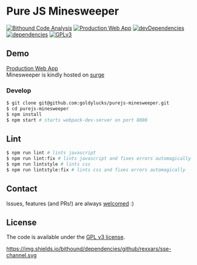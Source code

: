 # Pure JS Minesweeper

[![Bithound Code Analysis][bithound-image]][bithound-code-url] [![Production Web App][web-app-image]][web-app-url] [![devDependencies][dev-dependencies-image]][dev-dependencies-url] [![dependencies][dependencies-image]][dependencies-url] [![GPLv3][license-image]][license-url]

## Demo
[Production Web App][web-app-url]  
Minesweeper is kindly hosted on [surge](https://surge.sh/)

### Develop
```bash
$ git clone git@github.com:goldylucks/purejs-minesweeper.git
$ cd purejs-minesweeper
$ npm install
$ npm start # starts webpack-dev-server on port 8080
```

## Lint
```bash
$ npm run lint # lints javascript
$ npm run lint:fix # lints javascript and fixes errors automagically
$ npm run lintstyle # lints css
$ npm run lintstyle:fix # lints css and fixes errors automagically
```

## Contact
Issues, features (and PRs!) are always [welcomed][issues-url] :)  

## License
The code is available under the [GPL v3 license][license-url].

[travis-image]: https://travis-ci.org/goldylucks/purejs-minesweeper.svg?branch=master
[travis-url]: https://travis-ci.org/goldylucks/purejs-minesweeper

[bithound-image]: https://www.bithound.io/github/goldylucks/purejs-minesweeper/badges/code.svg
[bithound-code-url]: https://www.bithound.io/github/goldylucks/purejs-minesweeper

[web-app-url]: https://purejs-minesweeper.surge.sh/
[web-app-image]: https://img.shields.io/website/http/purejs-minesweeper.surge.sh.svg?label=web%20app
[dependencies-image]: https://img.shields.io/bithound/dependencies/github/goldylucks/purejs-minesweeper.svg
[dependencies-url]: https://david-dm.org/goldylucks/purejs-minesweeper

https://img.shields.io/bithound/dependencies/github/rexxars/sse-channel.svg

[dev-dependencies-image]: https://img.shields.io/bithound/devDependencies/github/goldylucks/purejs-minesweeper.svg
[dev-dependencies-url]: https://david-dm.org/goldylucks/purejs-minesweeper?type=dev

[license-image]: https://img.shields.io/badge/license-GPL%20v3-brightgreen.svg
[license-url]: http://www.gnu.org/licenses/gpl-3.0.en.html

[issues-url]: https://github.com/goldylucks/purejs-minesweeper/issues
